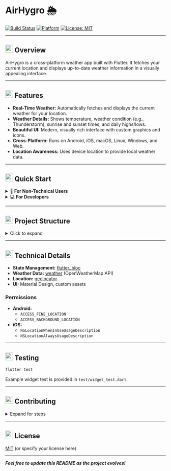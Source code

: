 # AirHygro 🌦️

[![Build Status](https://img.shields.io/badge/build-passing-brightgreen)](https://flutter.dev)
[![Platform](https://img.shields.io/badge/platform-flutter-blue)](https://flutter.dev)
[![License: MIT](https://img.shields.io/badge/license-MIT-yellow.svg)](LICENSE)

---

## <img src="https://img.icons8.com/color/48/000000/info--v1.png" width="24"/> Overview

AirHygro is a cross-platform weather app built with Flutter. It fetches your current location and displays up-to-date weather information in a visually appealing interface.

---

## <img src="https://img.icons8.com/color/48/000000/star--v1.png" width="24"/> Features

- **Real-Time Weather:** Automatically fetches and displays the current weather for your location.
- **Weather Details:** Shows temperature, weather condition (e.g., Thunderstorm), sunrise and sunset times, and daily highs/lows.
- **Beautiful UI:** Modern, visually rich interface with custom graphics and icons.
- **Cross-Platform:** Runs on Android, iOS, macOS, Linux, Windows, and Web.
- **Location Awareness:** Uses device location to provide local weather data.

---

## <img src="https://img.icons8.com/color/48/000000/rocket--v1.png" width="24"/> Quick Start

<details>
  <summary>👤 <b>For Non-Technical Users</b></summary>

1. **Install the app** (from your app store or provided installer).
2. **Open AirHygro.**
3. **Allow location access** when prompted.
4. View your local weather instantly!
</details>

<details>
  <summary>💻 <b>For Developers</b></summary>

```sh
git clone <your-repo-url>
cd airhygro
flutter pub get
flutter run
```

> The weather API key is currently hardcoded in `lib/data/my_data.dart`. For production, consider securing this key.

</details>

---

## <img src="https://img.icons8.com/color/48/000000/organization.png" width="24"/> Project Structure

<details>
  <summary>Click to expand</summary>

```
lib/
  bloc/         # BLoC state management for weather
  data/         # API key and data config
  screens/      # UI screens (mainly HomeScreen)
  main.dart     # App entry point
assets/         # Weather icons and images
test/           # Widget and unit tests
```

</details>

---

## <img src="https://img.icons8.com/color/48/000000/settings.png" width="24"/> Technical Details

- **State Management:** [flutter_bloc](https://pub.dev/packages/flutter_bloc)
- **Weather Data:** [weather](https://pub.dev/packages/weather) (OpenWeatherMap API)
- **Location:** [geolocator](https://pub.dev/packages/geolocator)
- **UI:** Material Design, custom assets

### Permissions

- **Android:**
  - `ACCESS_FINE_LOCATION`
  - `ACCESS_BACKGROUND_LOCATION`
- **iOS:**
  - `NSLocationWhenInUseUsageDescription`
  - `NSLocationAlwaysUsageDescription`

---

## <img src="https://img.icons8.com/color/48/000000/test-passed.png" width="24"/> Testing

```sh
flutter test
```

Example widget test is provided in `test/widget_test.dart`.

---

## <img src="https://img.icons8.com/color/48/000000/conference-call.png" width="24"/> Contributing

<details>
  <summary>Expand for steps</summary>

1. Fork the repo
2. Create your feature branch (`git checkout -b feature/YourFeature`)
3. Commit your changes (`git commit -am 'Add new feature'`)
4. Push to the branch (`git push origin feature/YourFeature`)
5. Open a Pull Request
</details>

---

## <img src="https://img.icons8.com/color/48/000000/copyright.png" width="24"/> License

[MIT](LICENSE) (or specify your license here)

---

**_Feel free to update this README as the project evolves!_**

